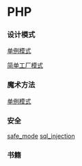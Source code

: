 PHP
====================

### 设计模式
[单例模式](design_pattern/singleton.php)

[简单工厂模式](design_pattern/simple_factory.php)

### 魔术方法
[单例模式](magic_methods.php)

### 安全
[safe_mode](safe/safe_mode.md)
[sql_injection](safe/sql_injection.md)

### 书籍
